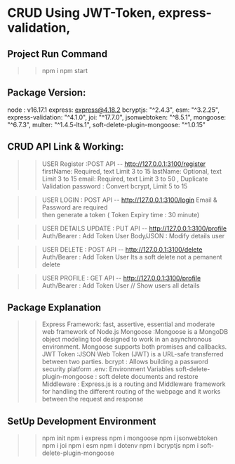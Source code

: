 # CRUD Using JWT-Token, express-validation, 

## Project Run Command
>> npm i
>> npm start

## Package Version:
  node : v16.17.1
  express: express@4.18.2
  bcryptjs: "^2.4.3",
  esm: "^3.2.25",
  express-validation: "^4.1.0",
  joi: "^17.7.0",
  jsonwebtoken: "^8.5.1",
  mongoose: "^6.7.3",
  multer: "^1.4.5-lts.1",
  soft-delete-plugin-mongoose: "^1.0.15"

## CRUD API Link & Working:
  >>USER Register :POST API --   http://127.0.0.1:3100/register 
    firstName: Required, text Limit 3 to 15 
    lastName: Optional, text Limit 3 to 15
    email: Required, text Limit 3 to 50 , Duplicate Validation
    password : Convert bcrypt, Limit 5 to 15

  >>USER LOGIN : POST API -- http://127.0.0.1:3100/login
    Email & Password are required  
    then generate a token ( Token Expiry time : 30 minute)

  >>USER DETAILS UPDATE : PUT API -- http://127.0.0.1:3100/profile 
    Auth/Bearer : Add Token User
    Body/JSON : Modify details user

  >>USER DELETE : POST API --  http://127.0.0.1:3100/delete
    Auth/Bearer : Add Token User
    Its a soft delete not a pemanent delete

  >>USER PROFILE : GET API -- http://127.0.0.1:3100/profile
    Auth/Bearer : Add Token User // Show users all details


## Package Explanation
>> Express Framework: fast, assertive, essential and moderate web framework of Node.js
>> Mongoose :Mongoose is a MongoDB object modeling tool designed to work in an asynchronous environment. Mongoose supports both promises and callbacks.
>> JWT Token :JSON Web Token (JWT) is a URL-safe  transferred between two parties.
>> bcrypt : Allows building a password security platform
>>.env: Environment Variables
>> soft-delete-plugin-mongoose : soft delete documents and restore
>>Middleware : Express.js is a routing and Middleware framework for handling the different routing of the webpage and it works between the request and response


## SetUp Development Environment
  >> npm init
  >> npm i express
  >> npm i mongoose
  >> npm i jsonwebtoken
  >> npm i joi
  >> npm i esm
  >> npm i dotenv
  >> npm i bcryptjs
  >> npm i soft-delete-plugin-mongoose
  
